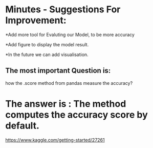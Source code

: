 
# Minutes - Suggestions For Improvement:

*Add more tool for Evaluting our Model, to be more accuracy

*Add figure to display the model result.

*In the future we can add visualisation.


## The most important Question is:
how the .score method from pandas measure the accuracy? 

# The answer is : The method computes the accuracy score by default.

https://www.kaggle.com/getting-started/27261
